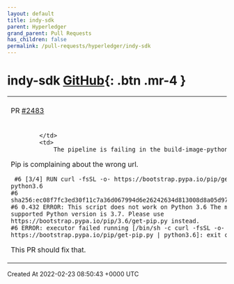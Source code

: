 ```yaml
---
layout: default
title: indy-sdk
parent: Hyperledger
grand_parent: Pull Requests
has_children: false
permalink: /pull-requests/hyperledger/indy-sdk
---
```


# indy-sdk <span class="fs-3 right-align">[GitHub](https://github.com/hyperledger/indy-sdk){: .btn .mr-4 }</span>


<div>
    <table>
        <tr>
            <td>
                PR <a href="https://github.com/hyperledger/indy-sdk/pull/2483" class=".btn">#2483</a>
            </td>
            <td>
                <b>
                    Fixes pip bootstrap error
                </b>
            </td>
        </tr>
        <tr>
            <td>
                
            </td>
            <td>
                The pipeline is failing in the build-image-python step.
Pip is complaining about the wrong url. 
```
 #6 [3/4] RUN curl -fsSL -o- https://bootstrap.pypa.io/pip/get-pip.py | python3.6
#6 sha256:ec08f7fc3ed30f11c7a36d067994d6e26242634d813008d8a05d9731c2997e56
#6 0.432 ERROR: This script does not work on Python 3.6 The minimum supported Python version is 3.7. Please use https://bootstrap.pypa.io/pip/3.6/get-pip.py instead.
#6 ERROR: executor failed running [/bin/sh -c curl -fsSL -o- https://bootstrap.pypa.io/pip/get-pip.py | python3.6]: exit code: 1
```
This PR should fix that.
            </td>
        </tr>
    </table>
    <div class="right-align">
        Created At 2022-02-23 08:50:43 +0000 UTC
    </div>
</div>

